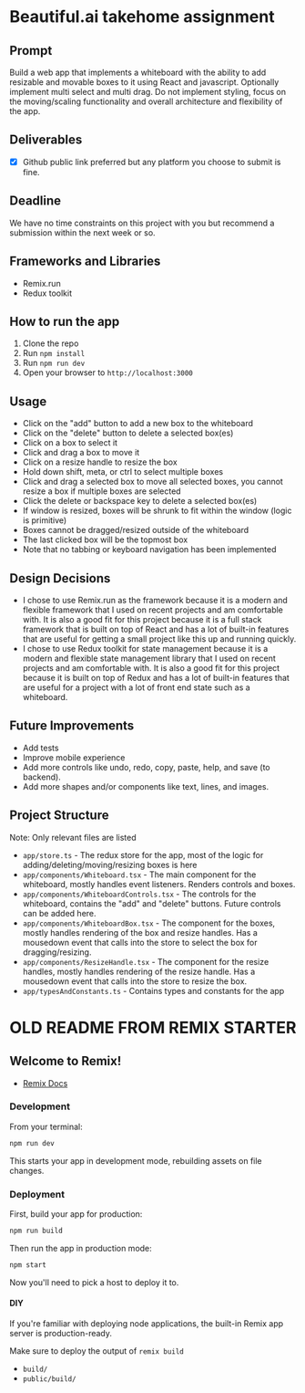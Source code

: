 # Beautiful.ai takehome assignment

## Prompt

Build a web app that implements a whiteboard with the ability to add resizable and movable boxes to it using React and javascript. Optionally implement multi select and multi drag. Do not implement styling, focus on the moving/scaling functionality and overall architecture and flexibility of the app.

## Deliverables

- [x] Github public link preferred but any platform you choose to submit is fine.

## Deadline

We have no time constraints on this project with you but recommend a submission within the next week or so.

## Frameworks and Libraries

- Remix.run
- Redux toolkit

## How to run the app

1. Clone the repo
2. Run `npm install`
3. Run `npm run dev`
4. Open your browser to `http://localhost:3000`

## Usage

- Click on the "add" button to add a new box to the whiteboard
- Click on the "delete" button to delete a selected box(es)
- Click on a box to select it
- Click and drag a box to move it
- Click on a resize handle to resize the box
- Hold down shift, meta, or ctrl to select multiple boxes
- Click and drag a selected box to move all selected boxes, you cannot resize a box if multiple boxes are selected
- Click the delete or backspace key to delete a selected box(es)
- If window is resized, boxes will be shrunk to fit within the window (logic is primitive)
- Boxes cannot be dragged/resized outside of the whiteboard
- The last clicked box will be the topmost box
- Note that no tabbing or keyboard navigation has been implemented

## Design Decisions

- I chose to use Remix.run as the framework because it is a modern and flexible framework that I used on recent projects and am comfortable with. It is also a good fit for this project because it is a full stack framework that is built on top of React and has a lot of built-in features that are useful for getting a small project like this up and running quickly.
- I chose to use Redux toolkit for state management because it is a modern and flexible state management library that I used on recent projects and am comfortable with. It is also a good fit for this project because it is built on top of Redux and has a lot of built-in features that are useful for a project with a lot of front end state such as a whiteboard.

## Future Improvements

- Add tests
- Improve mobile experience
- Add more controls like undo, redo, copy, paste, help, and save (to backend).
- Add more shapes and/or components like text, lines, and images.

## Project Structure

Note: Only relevant files are listed

- `app/store.ts` - The redux store for the app, most of the logic for adding/deleting/moving/resizing boxes is here
- `app/components/Whiteboard.tsx` - The main component for the whiteboard, mostly handles event listeners. Renders controls and boxes.
- `app/components/WhiteboardControls.tsx` - The controls for the whiteboard, contains the "add" and "delete" buttons. Future controls can be added here.
- `app/components/WhiteboardBox.tsx` - The component for the boxes, mostly handles rendering of the box and resize handles. Has a mousedown event that calls into the store to select the box for dragging/resizing.
- `app/components/ResizeHandle.tsx` - The component for the resize handles, mostly handles rendering of the resize handle. Has a mousedown event that calls into the store to resize the box.
- `app/typesAndConstants.ts` - Contains types and constants for the app

# OLD README FROM REMIX STARTER

## Welcome to Remix!

- [Remix Docs](https://remix.run/docs)

### Development

From your terminal:

```sh
npm run dev
```

This starts your app in development mode, rebuilding assets on file changes.

### Deployment

First, build your app for production:

```sh
npm run build
```

Then run the app in production mode:

```sh
npm start
```

Now you'll need to pick a host to deploy it to.

#### DIY

If you're familiar with deploying node applications, the built-in Remix app server is production-ready.

Make sure to deploy the output of `remix build`

- `build/`
- `public/build/`
